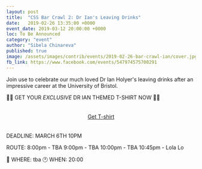 ```yaml
---
layout: post
title:  "CSS Bar Crawl 2: Dr Ian's Leaving Drinks"
date:   2019-02-26 13:35:00 +0000
event_date: 2019-03-12 20:00:00 +0000
loc: To Be Announced
category: "event"
author: "Sibela Chinareva"
published: true
image: /assets/images/contrib/events/2019-02-26-bar-crawl-ian/cover.jpg
fb_link: https://www.facebook.com/events/547974575700291
---
```


Join use to celebrate our much loved Dr Ian Holyer's leaving drinks after an impressive career at the University of Bristol.

👕🎽 GET YOUR *EXCLUSIVE* DR IAN THEMED T-SHIRT NOW 👚👔

<div class="to-apply" style="text-align: center; display: flex; justify-content: center">
  <a class="btn btn--dark" style="margin: 20px; width: 20%" href="https://www.bristolsu.org.uk/groups/computer-science-society/events/css-bar-crawl-2-dr-ian-s-leaving-drinks">
    Get T-shirt
  </a>
</div>

DEADLINE: MARCH 6TH 10PM

ROUTE:
8:00pm - TBA
9:00pm - TBA
10:00pm - TBA
10:45pm - Lola Lo

📍 WHERE: tba
🕐 WHEN: 20:00
